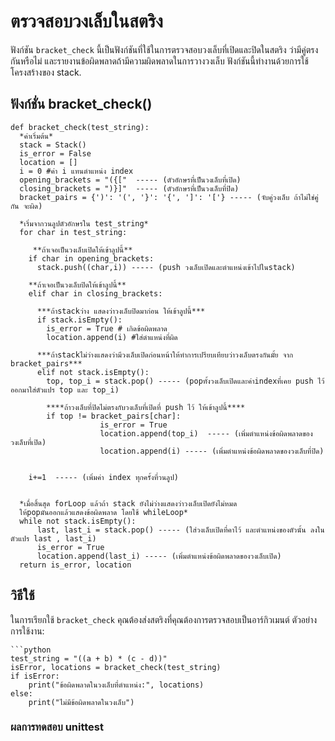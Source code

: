 # ตรวจสอบวงเล็บในสตริง

ฟังก์ชัน `bracket_check` นี้เป็นฟังก์ชันที่ใช้ในการตรวจสอบวงเล็บที่เปิดและปิดในสตริง ว่ามีคู่ตรงกันหรือไม่ และรายงานข้อผิดพลาดถ้ามีความผิดพลาดในการวางวงเล็บ ฟังก์ชันนี้ทำงานด้วยการใช้โครงสร้างของ stack.


## ฟังก์ชั่น bracket_check()

    def bracket_check(test_string):
      *ค่าเริ่มต้น*
      stack = Stack()
      is_error = False
      location = []
      i = 0 #ค่า i แทนตำแหน่ง index
      opening_brackets = "({["  ----- (ตัวอักษรที่เป็นวงเล็บที่เปิด)
      closing_brackets = ")}]"  ----- (ตัวอักษรที่เป็นวงเล็บที่ปิด)
      bracket_pairs = {')': '(', '}': '{', ']': '['} ----- (จับคู่วงเล็บ ถ้าไม่ใช่คู่กัน จะผิด)

      *เริ่มจากวนลูปตัวอักษรใน test_string*
      for char in test_string:

         **ถ้าเจอเป็นวงเล็บเปิดให้เข้าลูปนี้**
        if char in opening_brackets:
          stack.push((char,i)) ----- (push วงเล็บเปิดและตำแหน่งเข้าไปในstack)

        **ถ้าเจอเป็นวงเล็บปิดให้เข้าลูปนี้**
        elif char in closing_brackets:

          ***ถ้าstackว่าง แสดงว่าวงเล็บปิดมาก่อน ให้เข้าลูปนี้***
          if stack.isEmpty():
            is_error = True # เกิดข้อผิดพลาด
            location.append(i) #ใส่ตำแหน่งที่ผิด

          ***ถ้าstackไม่ว่างแสดงว่ามีวงเล็บเปิดก่อนหน้าให้ทำการเปรียบเทียบว่าวงเล็บตรงกันมั้ย จาก bracket_pairs***
          elif not stack.isEmpty():
            top, top_i = stack.pop() ----- (popทั้งวงเล็บเปิดและค่าindexที่เคย push ไว้ ออกมาใส่ตัวแปร top และ top_i)

            ****ถ้าวงเล็บที่ปิดไม่ตรงกับวงเล็บที่เปิดที่ push ไว้ ให้เข้าลูปนี้****
            if top != bracket_pairs[char]:  
                        is_error = True   
                        location.append(top_i)  ----- (เพิ่มตำแหน่งข้อผิดพลาดของวงเล็บที่เปิด)
                        location.append(i) ----- (เพิ่มตำแหน่งข้อผิดพลาดของวงเล็บที่ปิด)


        i+=1  ----- (เพิ่มค่า index ทุกครั้งที่วนลูป)


      *เมื่อสิ้นสุด forLoop แล้วถ้า stack ยังไม่ว่างแสดงว่าวงเล็บเปิดยังไม่หมด
      ให้popมันออกแล้วแสดงข้อผิดพลาด โดยใช้ whileLoop*
      while not stack.isEmpty():
          last, last_i = stack.pop() ----- (ใส่วงเล็บเปิดที่คาไว้ และตำแหน่งของตัวนั้น ลงในตัวแปร last , last_i)
          is_error = True
          location.append(last_i) ----- (เพิ่มตำแหน่งข้อผิดพลาดของวงเล็บเปิด)
      return is_error, location


## วิธีใช้

ในการเรียกใช้ `bracket_check` คุณต้องส่งสตริงที่คุณต้องการตรวจสอบเป็นอาร์กิวเมนต์ ตัวอย่างการใช้งาน:

    ```python
    test_string = "((a + b) * (c - d))"
    isError, locations = bracket_check(test_string)
    if isError:
        print("ข้อผิดพลาดในวงเล็บที่ตำแหน่ง:", locations)
    else:
        print("ไม่มีข้อผิดพลาดในวงเล็บ")



### ผลการทดสอบ unittest
